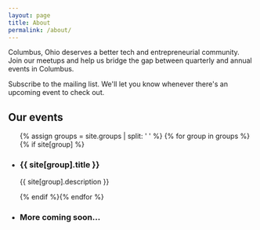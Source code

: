 ```yaml
---
layout: page
title: About
permalink: /about/
---
```


Columbus, Ohio deserves a better tech and entrepreneurial community.  Join our meetups and help us bridge the gap between quarterly and annual events in Columbus.

Subscribe to the mailing list.  We'll let you know whenever there's an upcoming event to check out.

<h2 class="n-m-b">Our events</h2>

<ul class="group-list">
  {% assign groups = site.groups | split: ' ' %}
  {% for group in groups %}{% if site[group] %}
  <li>
    <h3>{{ site[group].title }}</h3>
    <p>{{ site[group].description }}</p>
  </li>
  {% endif %}{% endfor %}
  <li>
    <h3>More coming soon...</h3>
  </li>
</ul>
